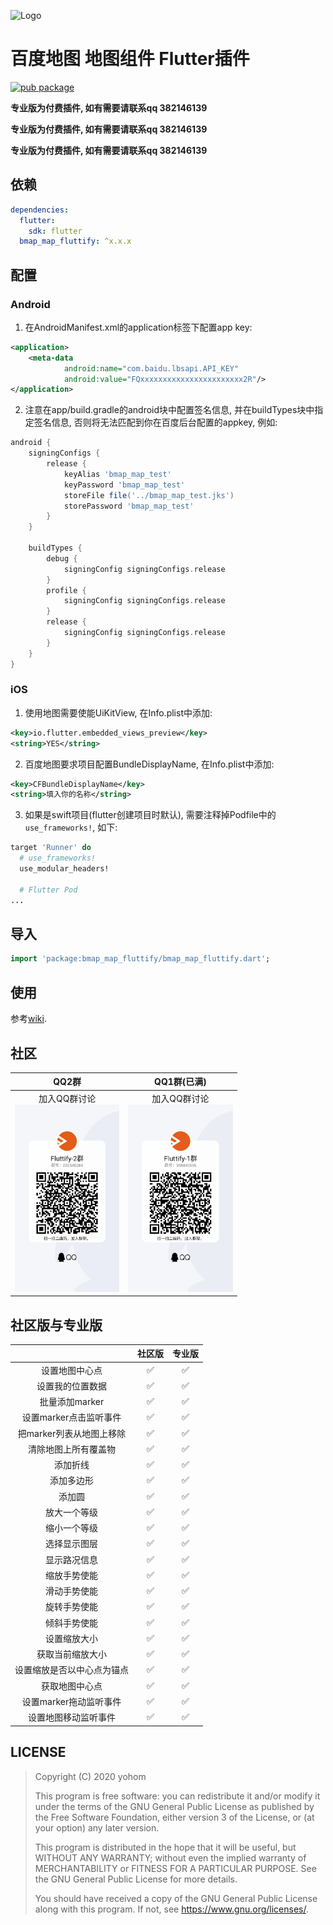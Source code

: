 ![Logo](https://github.com/fluttify-project/fluttify-core-example/blob/develop/other/Logo-Landscape.png?raw=true)

# 百度地图 地图组件 Flutter插件
[![pub package](https://img.shields.io/pub/v/bmap_map_fluttify.svg)](https://pub.Flutter-io.cn/packages/bmap_map_fluttify)

**专业版为付费插件, 如有需要请联系qq 382146139**

**专业版为付费插件, 如有需要请联系qq 382146139**

**专业版为付费插件, 如有需要请联系qq 382146139**

## 依赖
```yaml
dependencies:
  flutter:
    sdk: flutter
  bmap_map_fluttify: ^x.x.x
```

## 配置
### Android
1. 在AndroidManifest.xml的application标签下配置app key:
```xml
<application>
    <meta-data
            android:name="com.baidu.lbsapi.API_KEY"
            android:value="FQxxxxxxxxxxxxxxxxxxxxxxx2R"/>
</application>
```
2. 注意在app/build.gradle的android块中配置签名信息, 并在buildTypes块中指定签名信息, 否则将无法匹配到你在百度后台配置的appkey, 例如:
```groovy
android {
    signingConfigs {
        release {
            keyAlias 'bmap_map_test'
            keyPassword 'bmap_map_test'
            storeFile file('../bmap_map_test.jks')
            storePassword 'bmap_map_test'
        }
    }

    buildTypes {
        debug {
            signingConfig signingConfigs.release
        }
        profile {
            signingConfig signingConfigs.release
        }
        release {
            signingConfig signingConfigs.release
        }
    }
}
```

### iOS
1. 使用地图需要使能UiKitView, 在Info.plist中添加:
```xml
<key>io.flutter.embedded_views_preview</key>
<string>YES</string>
```
2. 百度地图要求项目配置BundleDisplayName, 在Info.plist中添加:
```xml
<key>CFBundleDisplayName</key>
<string>填入你的名称</string>
```
3. 如果是swift项目(flutter创建项目时默认), 需要注释掉Podfile中的`use_frameworks!`, 如下:
```ruby
target 'Runner' do
  # use_frameworks!
  use_modular_headers!

  # Flutter Pod
...
```


## 导入
```dart
import 'package:bmap_map_fluttify/bmap_map_fluttify.dart';
```

## 使用
参考[wiki](https://github.com/fluttify-project/bmap_map_fluttify/wiki).

## 社区
| QQ2群 | QQ1群(已满) |
| :----------: | :----------: |
| 加入QQ群讨论 <br/> <img src="https://github.com/fluttify-project/fluttify-project/blob/master/resources/qrcode_1593774649831.jpg?raw=true" height="300"> |加入QQ群讨论 <br/> <img src="https://github.com/fluttify-project/fluttify-project/blob/master/resources/1593774713224_temp_qrcode_share_9993.png?raw=true" height="300"> | 

## 社区版与专业版
|    | 社区版 | 专业版 |
|:-----:|:-----:|:-----:|
|  设置地图中心点  |  ✅ |  ✅   |
|  设置我的位置数据  |  ✅ |  ✅   |
|  批量添加marker  |  ✅ |  ✅   |
|  设置marker点击监听事件  |  ✅ |  ✅   |
|  把marker列表从地图上移除  |  ✅ |  ✅   |
|  清除地图上所有覆盖物  |  ✅ |  ✅   |
|  添加折线  |  ✅ |  ✅   |
|  添加多边形  |  ✅ |  ✅   |
|  添加圆  |  ✅ |  ✅   |
|  放大一个等级  |  ✅ |  ✅   |
|  缩小一个等级  |  ✅ |  ✅   |
|  选择显示图层  |  ✅ |  ✅   |
|  显示路况信息  |  ✅ |  ✅   |
|  缩放手势使能  |  ✅ |  ✅   |
|  滑动手势使能  |  ✅ |  ✅   |
|  旋转手势使能  |  ✅ |  ✅   |
|  倾斜手势使能  |  ✅ |  ✅   |
|  设置缩放大小  |  ✅ |  ✅   |
|  获取当前缩放大小  |  ✅ |  ✅   |
|  设置缩放是否以中心点为锚点  |  ✅ |  ✅   |
|  获取地图中心点  |  ✅ |  ✅   |
|  设置marker拖动监听事件  |  ✅ |  ✅   |
|  设置地图移动监听事件  |  ✅ |  ✅   |

## LICENSE
> Copyright (C) 2020 yohom
> 
> This program is free software: you can redistribute it and/or modify
> it under the terms of the GNU General Public License as published by
> the Free Software Foundation, either version 3 of the License, or
> (at your option) any later version.
> 
> This program is distributed in the hope that it will be useful,
> but WITHOUT ANY WARRANTY; without even the implied warranty of
> MERCHANTABILITY or FITNESS FOR A PARTICULAR PURPOSE.  See the
> GNU General Public License for more details.
> 
> You should have received a copy of the GNU General Public License
> along with this program.  If not, see <https://www.gnu.org/licenses/>.
